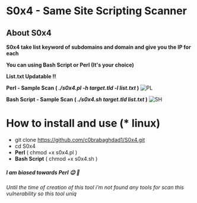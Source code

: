 # S0x4 - Same Site Scripting Scanner 

## About S0x4
**S0x4 take list keyword of subdomains and domain and give you the IP for each** 

**You can using Bash Script or Perl (It's your choice)**

**List.txt Updatable !!**


**Perl - Sample Scan ( _./s0x4.pl -h target.tld -l list.txt_ )**
![PL](https://github.com/c0brabaghdad1/S0x4/blob/master/images/Perl.png)


**Bash Script - Sample Scan ( _./s0x4.sh target.tld list.txt_ )**
![SH](https://github.com/c0brabaghdad1/S0x4/blob/master/images/Bash.png)


# How to install and use (* linux)

* git clone https://github.com/c0brabaghdad1/S0x4.git
* cd S0x4
* **Perl** ( chmod +x s0x4.pl )
* **Bash Script** ( chmod +x s0x4.sh )


##### I am biased towards Perl :wink: :imp:
###### Until the time of creation of this tool i'm not found any tools for scan this vulnerability so this tool uniq
